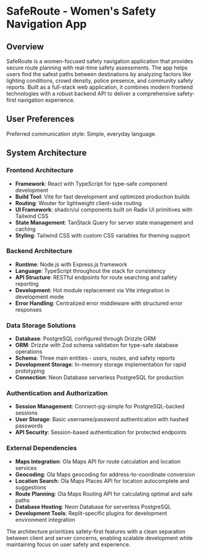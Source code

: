 # SafeRoute - Women's Safety Navigation App

## Overview

SafeRoute is a women-focused safety navigation application that provides secure route planning with real-time safety assessments. The app helps users find the safest paths between destinations by analyzing factors like lighting conditions, crowd density, police presence, and community safety reports. Built as a full-stack web application, it combines modern frontend technologies with a robust backend API to deliver a comprehensive safety-first navigation experience.

## User Preferences

Preferred communication style: Simple, everyday language.

## System Architecture

### Frontend Architecture
- **Framework**: React with TypeScript for type-safe component development
- **Build Tool**: Vite for fast development and optimized production builds
- **Routing**: Wouter for lightweight client-side routing
- **UI Framework**: shadcn/ui components built on Radix UI primitives with Tailwind CSS
- **State Management**: TanStack Query for server state management and caching
- **Styling**: Tailwind CSS with custom CSS variables for theming support

### Backend Architecture
- **Runtime**: Node.js with Express.js framework
- **Language**: TypeScript throughout the stack for consistency
- **API Structure**: RESTful endpoints for route searching and safety reporting
- **Development**: Hot module replacement via Vite integration in development mode
- **Error Handling**: Centralized error middleware with structured error responses

### Data Storage Solutions
- **Database**: PostgreSQL configured through Drizzle ORM
- **ORM**: Drizzle with Zod schema validation for type-safe database operations
- **Schema**: Three main entities - users, routes, and safety reports
- **Development Storage**: In-memory storage implementation for rapid prototyping
- **Connection**: Neon Database serverless PostgreSQL for production

### Authentication and Authorization
- **Session Management**: Connect-pg-simple for PostgreSQL-backed sessions
- **User Storage**: Basic username/password authentication with hashed passwords
- **API Security**: Session-based authentication for protected endpoints

### External Dependencies
- **Maps Integration**: Ola Maps API for route calculation and location services
- **Geocoding**: Ola Maps geocoding for address-to-coordinate conversion
- **Location Search**: Ola Maps Places API for location autocomplete and suggestions
- **Route Planning**: Ola Maps Routing API for calculating optimal and safe paths
- **Database Hosting**: Neon Database for serverless PostgreSQL
- **Development Tools**: Replit-specific plugins for development environment integration

The architecture prioritizes safety-first features with a clean separation between client and server concerns, enabling scalable development while maintaining focus on user safety and experience.